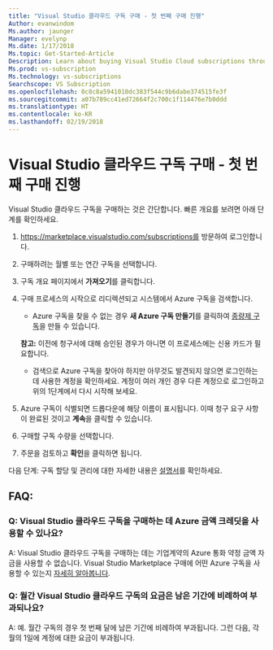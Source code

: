 ```yaml
---
title: "Visual Studio 클라우드 구독 구매 - 첫 번째 구매 진행"
Author: evanwindom
Ms.author: jaunger
Manager: evelynp
Ms.date: 1/17/2018
Ms.topic: Get-Started-Article
Description: Learn about buying Visual Studio Cloud subscriptions through Visual Studio Marketplace
Ms.prod: vs-subscription
Ms.technology: vs-subscriptions
Searchscope: VS Subscription
ms.openlocfilehash: 0c8c8a5941010dc383f544c9b6dabe374515fe3f
ms.sourcegitcommit: a07b789cc41ed72664f2c700c1f114476e7b0ddd
ms.translationtype: HT
ms.contentlocale: ko-KR
ms.lasthandoff: 02/19/2018
---
```

# <a name="buying-visual-studio-cloud-subscriptions---making-your-first-purchase"></a>Visual Studio 클라우드 구독 구매 - 첫 번째 구매 진행

Visual Studio 클라우드 구독을 구매하는 것은 간단합니다.  빠른 개요를 보려면 아래 단계를 확인하세요.

1.  https://marketplace.visualstudio.com/subscriptions를 방문하여 로그인합니다.

2.  구매하려는 월별 또는 연간 구독을 선택합니다.

3.  구독 개요 페이지에서 **가져오기**를 클릭합니다.

4.  구매 프로세스의 시작으로 리디렉션되고 시스템에서 Azure 구독을 검색합니다.
    -  Azure 구독을 찾을 수 없는 경우 **새 Azure 구독 만들기**를 클릭하여 [종량제 구독](https://azure.microsoft.com/en-us/offers/ms-azr-0003p/)을 만들 수 있습니다.

    **참고:** 이전에 청구서에 대해 승인된 경우가 아니면 이 프로세스에는 신용 카드가 필요합니다.
    -  검색으로 Azure 구독을 찾아야 하지만 아무것도 발견되지 않으면 로그인하는 데 사용한 계정을 확인하세요.  계정이 여러 개인 경우 다른 계정으로 로그인하고 위의 1단계에서 다시 시작해 보세요.  

5.  Azure 구독이 식별되면 드롭다운에 해당 이름이 표시됩니다.   이때 청구 요구 사항이 완료된 것이고 **계속**을 클릭할 수 있습니다.

6.  구매할 구독 수량을 선택합니다.

7.  주문을 검토하고 **확인**을 클릭하면 됩니다.

다음 단계: 구독 할당 및 관리에 대한 자세한 내용은 [설명서](/visualstudio/subscriptions/)를 확인하세요.

## <a name="faq"></a>FAQ:
### <a name="q--can-i-use-my-azure-monetary-credits-to-purchase-a-visual-studio-cloud-subscription"></a>Q: Visual Studio 클라우드 구독을 구매하는 데 Azure 금액 크레딧을 사용할 수 있나요?
A: Visual Studio 클라우드 구독을 구매하는 데는 기업계약의 Azure 통화 약정 금액 자금을 사용할 수 없습니다.  Visual Studio Marketplace 구매에 어떤 Azure 구독을 사용할 수 있는지 [자세히 알아봅니다](/vsts/billing/faq-azure-billing#billing).
### <a name="q--are-the-monthly-visual-studio-cloud-subscriptions-prorated"></a>Q: 월간 Visual Studio 클라우드 구독의 요금은 남은 기간에 비례하여 부과되나요?
A: 예. 월간 구독의 경우 첫 번째 달에 남은 기간에 비례하여 부과됩니다.  그런 다음, 각 월의 1일에 계정에 대한 요금이 부과됩니다.
